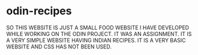 # odin-recipes
SO THIS WEBSITE IS JUST A SMALL FOOD WEBSITE I HAVE DEVELOPED WHILE WORKING ON THE ODIN PROJECT. IT WAS AN ASSIGNMENT.
IT IS A VERY SIMPLE WEBSITE HAVING INDIAN RECIPES. IT IS A VERY BASIC WEBSITE AND CSS HAS NOT BEEN USED.
